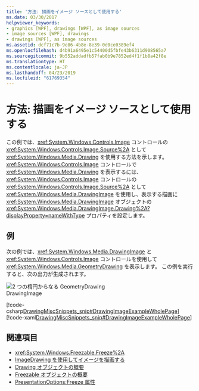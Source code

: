 ```yaml
---
title: '方法: 描画をイメージ ソースとして使用する'
ms.date: 03/30/2017
helpviewer_keywords:
- graphics [WPF], drawings [WPF], as image sources
- image sources [WPF], drawings
- drawings [WPF], as image sources
ms.assetid: dcf71c7b-9e86-4b8e-8e39-0d0ce0389ef4
ms.openlocfilehash: d4b91a6495e1c54400d5fbfe43b6311d908565a7
ms.sourcegitcommit: 9b552addadfb57fab0b9e7852ed4f1f1b8a42f8e
ms.translationtype: HT
ms.contentlocale: ja-JP
ms.lasthandoff: 04/23/2019
ms.locfileid: "61769354"
---
```

# <a name="how-to-use-a-drawing-as-an-image-source"></a>方法: 描画をイメージ ソースとして使用する
この例では、<xref:System.Windows.Controls.Image> コントロールの <xref:System.Windows.Controls.Image.Source%2A> として <xref:System.Windows.Media.Drawing> を使用する方法を示します。 <xref:System.Windows.Controls.Image> コントロールで <xref:System.Windows.Media.Drawing> を表示するには、<xref:System.Windows.Controls.Image> コントロールの <xref:System.Windows.Controls.Image.Source%2A> として <xref:System.Windows.Media.DrawingImage> を使用し、表示する描画に <xref:System.Windows.Media.DrawingImage> オブジェクトの <xref:System.Windows.Media.DrawingImage.Drawing%2A?displayProperty=nameWithType> プロパティを設定します。  
  
## <a name="example"></a>例  
 次の例では、<xref:System.Windows.Media.DrawingImage> と <xref:System.Windows.Controls.Image> コントロールを使用して <xref:System.Windows.Media.GeometryDrawing> を表示します。 この例を実行すると、次の出力が生成されます。  
  
 ![2 つの楕円からなる GeometryDrawing](./media/graphicsmm-geodraw.jpg "graphicsmm_geodraw")  
DrawingImage  
  
 [!code-csharp[DrawingMiscSnippets_snip#DrawingImageExampleWholePage](~/samples/snippets/csharp/VS_Snippets_Wpf/DrawingMiscSnippets_snip/CSharp/DrawingImageExample.cs#drawingimageexamplewholepage)]
 [!code-xaml[DrawingMiscSnippets_snip#DrawingImageExampleWholePage](~/samples/snippets/xaml/VS_Snippets_Wpf/DrawingMiscSnippets_snip/XAML/DrawingImageExample.xaml#drawingimageexamplewholepage)]  
  
## <a name="see-also"></a>関連項目

- <xref:System.Windows.Freezable.Freeze%2A>
- [ImageDrawing を使用してイメージを描画する](how-to-draw-an-image-using-imagedrawing.md)
- [Drawing オブジェクトの概要](drawing-objects-overview.md)
- [Freezable オブジェクトの概要](../advanced/freezable-objects-overview.md)
- [PresentationOptions:Freeze 属性](../advanced/presentationoptions-freeze-attribute.md)
